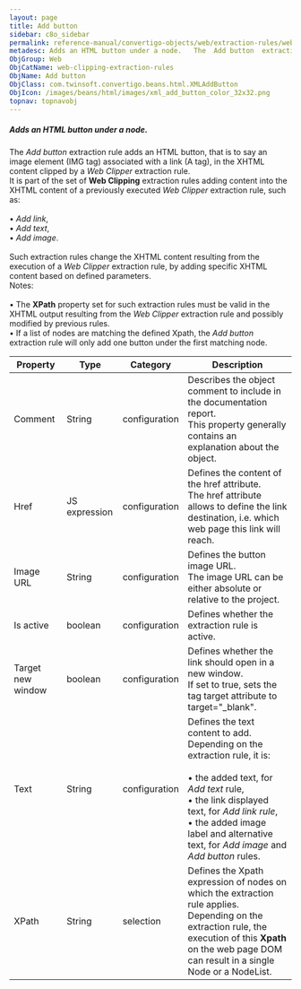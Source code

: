```yaml
---
layout: page
title: Add button
sidebar: c8o_sidebar
permalink: reference-manual/convertigo-objects/web/extraction-rules/web-clipping-extraction-rules/add-button/
metadesc: Adds an HTML button under a node.   The  Add button  extraction rule adds an HTML button, that is to say an image element (<span class="computer">IMG 
ObjGroup: Web
ObjCatName: web-clipping-extraction-rules
ObjName: Add button
ObjClass: com.twinsoft.convertigo.beans.html.XMLAddButton
ObjIcon: /images/beans/html/images/xml_add_button_color_32x32.png
topnav: topnavobj
---
```

##### Adds an HTML button under a node. 

The <i>Add button</i> extraction rule adds an HTML button, that is to say an image element (<span class="computer">IMG</span> tag) associated with a link (<span class="computer">A</span> tag), in the XHTML content clipped by a <i>Web Clipper</i> extraction rule. <br/>It is part of the set of <b>Web Clipping</b> extraction rules adding content into the XHTML content of a previously executed <i>Web Clipper</i> extraction rule, such as:<br/><br/>• <i>Add link</i>, <br/>• <i>Add text</i>, <br/>• <i>Add image</i>. <br/><br/>Such extraction rules change the XHTML content resulting from the execution of a <i>Web Clipper</i> extraction rule, by adding specific XHTML content based on defined parameters.<br/><span class="orangetwinsoft">Notes:</span> <br/><br/>• The <b>XPath</b> property set for such extraction rules must be valid in the XHTML output resulting from the <i>Web Clipper</i> extraction rule and possibly modified by previous rules.<br/>• If a list of nodes are matching the defined Xpath, the <i>Add button</i> extraction rule will only add one button under the first matching node.  <br/>

Property | Type | Category | Description
--- | --- | --- | ---
Comment | String | configuration | Describes the object comment to include in the documentation report.<br/>This property generally contains an explanation about the object.
Href | JS expression | configuration | Defines the content of the <span class="computer">href</span> attribute.<br/>The <span class="computer">href</span> attribute allows to define the link destination, i.e. which web page this link will reach.
Image URL | String | configuration | Defines the button image URL.<br/>The image URL can be either absolute or relative to the project.
Is active | boolean | configuration | Defines whether the extraction rule is active.
Target new window | boolean | configuration | Defines whether the link should open in a new window.<br/>If set to <span class="computer">true</span>, sets the tag <span class="computer">target</span> attribute to <span class="computer">target="_blank"</span>.
Text | String | configuration | Defines the text content to add.<br/>Depending on the extraction rule, it is:<br/><br/>• the added text, for <i>Add text</i> rule, <br/>• the link displayed text, for <i>Add link rule</i>, <br/>• the added image label and alternative text, for <i>Add image</i> and <i>Add button</i> rules.<br/>
XPath | String | selection | Defines the Xpath expression of nodes on which the extraction rule applies.<br/>Depending on the extraction rule, the execution of this <b>Xpath</b> on the web page DOM can result in a single <span class="computer">Node</span> or a <span class="computer">NodeList</span>.
